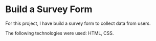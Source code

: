 # Build a Survey Form
For this project, I have build a survey form to collect data from users.

The following technologies were used: HTML, CSS.
